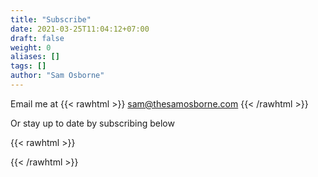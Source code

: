 ```yaml
---
title: "Subscribe"
date: 2021-03-25T11:04:12+07:00
draft: false
weight: 0
aliases: []
tags: []
author: "Sam Osborne"
---
```


Email me at {{< rawhtml >}} <a href="mailto:sam@thesamosborne.com">sam@thesamosborne.com</a> {{< /rawhtml >}}  

Or stay up to date by subscribing below

{{< rawhtml >}} <div class="sender-form-field" data-sender-form-id="kn66ovrlegzq6dgewgb"></div> {{< /rawhtml >}}
<!-- 46fd1ad2f8af0ae2jXS this one is the original personal link -->